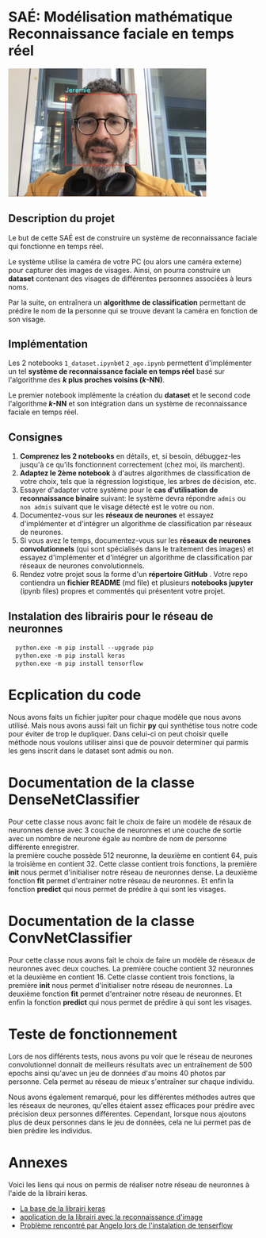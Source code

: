 # SAÉ: Modélisation mathématique<br>Reconnaissance faciale en temps réel

<img src="moi.png" width="400" height="auto" />


## Description du projet

Le but de cette SAÉ est de construire un système de reconnaissance faciale qui fonctionne en temps réel.

Le système utilise la caméra de votre PC (ou alors une caméra externe) pour capturer des images de visages. Ainsi, on pourra construire un **dataset** contenant des visages de différentes personnes associées à leurs noms.

Par la suite, on entraînera un **algorithme de classification** permettant de prédire le nom de la personne qui se trouve devant la caméra en fonction de son visage.

## Implémentation

Les 2 notebooks `1_dataset.ipynb`et `2_ago.ipynb` permettent d'implémenter un tel **système de reconnaissance faciale en temps réel** basé sur l'algorithme des **$k$ plus proches voisins ($k$-NN)**.

Le premier notebook implémente la création du **dataset** et le second code l'algorithme **$k$-NN** et son intégration dans un système de reconnaissance faciale en temps réel.

## Consignes

1. **Comprenez les 2 notebooks** en détails, et, si besoin, débuggez-les jusqu'à ce qu'ils fonctionnent correctement (chez moi, ils marchent).
2. **Adaptez le 2ème notebook** à d'autres algorithmes de classification de votre choix, tels que la régression logistique, les arbres de décision, etc.
3. Essayer d'adapter votre système pour le **cas d'utilisation de reconnaissance binaire** suivant: le système devra répondre `admis` ou `non admis` suivant que le visage détecté est le votre ou non.
4. Documentez-vous sur les **réseaux de neurones** et essayez d'implémenter et d'intégrer un algorithme de classification par réseaux de neurones.
5. Si vous avez le temps, documentez-vous sur les **réseaux de neurones convolutionnels** (qui sont spécialisés dans le traitement des images) et essayez d'implémenter et d'intégrer un algorithme de classification par réseaux de neurones convolutionnels.
6. Rendez votre projet sous la forme d'un **répertoire GitHub** .  Votre  repo contiendra un **fichier README** (md file) et plusieurs **notebooks jupyter** (ipynb files) propres et commentés  qui présentent votre projet.

## Instalation des librairis pour le réseau de neuronnes
````shell
  python.exe -m pip install --upgrade pip
  python.exe -m pip install keras 
  python.exe -m pip install tensorflow 
````

# Ecplication du code
Nous avons faits un fichier jupiter pour chaque modèle que nous avons utilisé. Mais nous avons aussi fait un fichir **py**
qui synthétise tous notre code pour éviter de trop le dupliquer. Dans celui-ci on peut choisir quelle méthode nous voulons utiliser
ainsi que de pouvoir determiner qui parmis les gens inscrit dans le dataset sont admis ou non.

# Documentation de la classe DenseNetClassifier
Pour cette classe nous avonc fait le choix de faire un modèle de résaux de neuronnes  dense avec 3 couche de neuronnes et une couche de sortie avec un nombre de neurone égale au nombre de nom de personne différente enregistrer.   
la première couche possède 512 neuronne, la deuxième en contient 64, puis la troisième en contient 32.
Cette classe contient trois fonctions, la première **init** nous permet d'initialiser notre réseau de neuronnes dense. La deuxième fonction 
**fit** permet d'entrainer notre réseau de neuronnes. Et enfin la fonction **predict** qui nous permet de prédire à qui sont les visages.


# Documentation de la classe ConvNetClassifier
Pour cette classe nous avons fait le choix de faire un modèle de réseaux de neuronnes avec deux couches. La première couche 
contient 32 neuronnes et la deuxième en contient 16.
Cette classe contient trois fonctions, la première **init** nous permet d'initialiser notre réseau de neuronnes. La deuxième fonction 
**fit** permet d'entrainer notre réseau de neuronnes. Et enfin la fonction **predict** qui nous permet de prédire à qui sont les visages.


# Teste de fonctionnement
Lors de nos différents tests, nous avons pu voir que le réseau de neurones convolutionnel donnait de meilleurs résultats avec un entraînement de 500 epochs ainsi qu'avec un jeu de données d'au moins 40 photos par personne. Cela permet au réseau de mieux s'entraîner sur chaque individu.

Nous avons également remarqué, pour les différentes méthodes autres que les réseaux de neurones, qu'elles étaient assez efficaces pour prédire avec précision deux personnes différentes. Cependant, lorsque nous ajoutons plus de deux personnes dans le jeu de données, cela ne lui permet pas de bien prédire les individus.
# Annexes
Voici les liens qui nous on permis de réaliser notre réseau de neuronnes à l'aide de la librairi keras.
- [La base de la librairi keras](https://keras.io/examples/vision/image_classification_from_scratch/)
- [application de la librairi avec la reconnaissance d'image](https://www.analyticsvidhya.com/blog/2020/10/create-image-classification-model-python-keras/)
- [Problème rencontré par Angelo lors de l'instalation de tenserflow](https://stackoverflow.com/a/76085534)